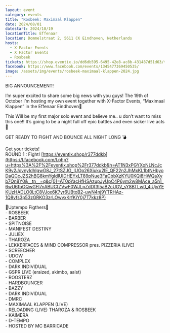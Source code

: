```yaml
---
layout: event
category: events
title: "Rosbeek: Maximaal Klappen"
date: 2024/08/01
datestart: 2024/10/19
locationTitle: Effenaar
location: Dommelstraat 2, 5611 CK Eindhoven, Netherlands
hosts:
  - X-Factor Events
  - X Factor Events
  - Rosbeek
tickets: https://shop.eventix.io/dd6db595-6495-42e8-ac8b-431487d51d63/tickets
facebook: https://www.facebook.com/events/1345477369450535/
image: /assets/img/events/rosbeek-maximaal-klappen-2024.jpg
---
```


BIG ANNOUNCEMENT!

I’m super excited to share some big news with you guys! The 19th of October I’m hosting my own event together with X-Factor Events, “Maximaal Klappen” in the Effenaar Eindhoven👊

This Will be my first major solo event and believe me.. u don’t want to miss this one!! It’s going to be a night full off epic battles and even sicker live acts 🤫

GET READY TO FIGHT AND BOUNCE ALL NIGHT LONG 💣

Get your tickets!  
ROUND 1 : Fight! [https://eventix.shop/r377ddkb](https://l.facebook.com/l.php?u=https%3A%2F%2Feventix.shop%2Fr377ddkb&h=AT1N3xPGYXoNLNcJcK9v2JovnyIdhIgwG8J_27tSZJG_IUOp26Xiuku2IE_QF22n2JhMxKL1btNHbyoDaQCcJZS2hBG8kmYgIdlUIDHEYxLT89pNue3FaCbbXzKYU0KQi8HWQaXyb7Qn8Y0&__tn__=q&c[0]=AT0pYacHfHSAzupJyUpC4P6ym2w8MAce_a5n1_6wU6fbOQwGFl7nABUCfZVwF0WJLpZdDf3I5aB2cUGV_sY8BTLw0_4iUjvYEKUzHADLO0LtC8VJox6K7yr6UBtoB2-uwN4nj9YTRHAz-1Q8vfs3p53zGRKO3zrLOwvxKrfKiY0j7T7kkz8P)

🥊Uptempo Figthers🥊  
\- ROSBEEK  
\- BARBER  
\- SPITNOISE  
\- MANIFEST DESTINY  
\- JULIËX  
\- THAROZA  
\- LEKKERFACES & MIND COMPRESSOR pres. PIZZERIA (LIVE)  
\- SCREECHER  
\- UDOW  
\- COMPLEX  
\- DARK INDIVIDUAL  
\- GSPR LIVE (eraized, akimbo, aalst)  
\- ROOSTERZ  
\- HARDBOUNCER  
\- BAZZY  
\- DARK INDIVIDUAL  
\- DMRC  
\- MAXIMAAL KLAPPEN (LIVE)  
\- RELOADING (LIVE) THAROZA & ROSBEEK  
\- KAIMERA  
\- D-TEMPO  
\- HOSTED BY MC BARRICADE